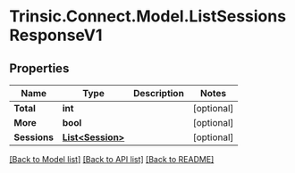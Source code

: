 # Trinsic.Connect.Model.ListSessionsResponseV1

## Properties

Name | Type | Description | Notes
------------ | ------------- | ------------- | -------------
**Total** | **int** |  | [optional] 
**More** | **bool** |  | [optional] 
**Sessions** | [**List&lt;Session&gt;**](Session.md) |  | [optional] 

[[Back to Model list]](../README.md#documentation-for-models) [[Back to API list]](../README.md#documentation-for-api-endpoints) [[Back to README]](../README.md)

